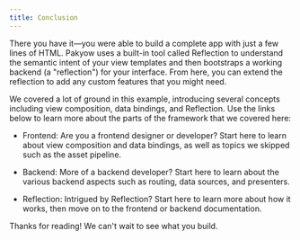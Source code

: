 ```yaml
---
title: Conclusion
---
```


There you have it&mdash;you were able to build a complete app with just a few lines of HTML. Pakyow uses a built-in tool called Reflection to understand the semantic intent of your view templates and then bootstraps a working backend (a "reflection") for your interface. From here, you can extend the reflection to add any custom features that you might need.

We covered a lot of ground in this example, introducing several concepts including view composition, data bindings, and Reflection. Use the links below to learn more about the parts of the framework that we covered here:

* Frontend: Are you a frontend designer or developer? Start here to learn about view composition and data bindings, as well as topics we skipped such as the asset pipeline.

* Backend: More of a backend developer? Start here to learn about the various backend aspects such as routing, data sources, and presenters.

* Reflection: Intrigued by Reflection? Start here to learn more about how it works, then move on to the frontend or backend documentation.

Thanks for reading! We can't wait to see what you build.
